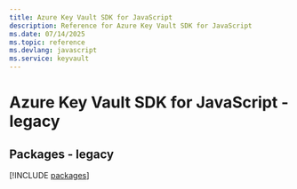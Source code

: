 ```yaml
---
title: Azure Key Vault SDK for JavaScript
description: Reference for Azure Key Vault SDK for JavaScript
ms.date: 07/14/2025
ms.topic: reference
ms.devlang: javascript
ms.service: keyvault
---
```

# Azure Key Vault SDK for JavaScript - legacy
## Packages - legacy
[!INCLUDE [packages](key-vault-index.md)]